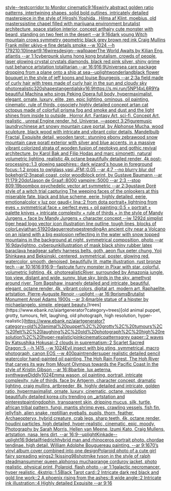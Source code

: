 [style](https://www.ebank.nz/aiartgenerator?category=style)[--test](https://www.ebank.nz/aiartgenerator?category=--test)[corridor to Mordor cinematic](https://www.ebank.nz/aiartgenerator?category=corridor%20to%20Mordor%20cinematic)[9:16](https://www.ebank.nz/aiartgenerator?category=9%3A16)[swirly abstract golden ratio patterns, intertwining shapes, solid bold outlines, intricately detailed masterpiece in the style of Hiroshi Yoshida , Hilma af Klint, moebius, old masters](https://www.ebank.nz/aiartgenerator?category=swirly%20abstract%20golden%20ratio%20patterns%2C%20intertwining%20shapes%2C%20solid%20bold%20outlines%2C%20intricately%20detailed%20masterpiece%20in%20the%20style%20of%20Hiroshi%20Yoshida%20%2C%20Hilma%20af%20Klint%2C%20moebius%2C%20old%20masters)[sistine chapel filled with marijuana environment brutalist architecture, space station interior, concept art](https://www.ebank.nz/aiartgenerator?category=sistine%20chapel%20filled%20with%20marijuana%20environment%20brutalist%20architecture%2C%20space%20station%20interior%2C%20concept%20art)[hairy cute monster with beard, standing on two feet in the desert --ar 9:16](https://www.ebank.nz/aiartgenerator?category=hairy%20cute%20monster%20with%20beard%2C%20standing%20on%20two%20feet%20in%20the%20desert%20--ar%209%3A16)[dark young Witch mountain crows symmetry geometric black grey brown red ink Craig Mullins Frank miller ukiyo-e fine details smoke --w 1024 --h 1792](https://www.ebank.nz/aiartgenerator?category=dark%20young%20Witch%20mountain%20crows%20symmetry%20geometric%20black%20grey%20brown%20red%20ink%20Craig%20Mullins%20Frank%20miller%20ukiyo-e%20fine%20details%20smoke%20--w%201024%20--h%201792)[10:10](https://www.ebank.nz/aiartgenerator?category=10%3A10)[lineart](https://www.ebank.nz/aiartgenerator?category=lineart)[9:16](https://www.ebank.nz/aiartgenerator?category=9%3A16)[wires](https://www.ebank.nz/aiartgenerator?category=wires)[design](https://www.ebank.nz/aiartgenerator?category=design)[--wallpaper](https://www.ebank.nz/aiartgenerator?category=--wallpaper)[The World Awaits by Kilian Eng, atlantis --ar 1:1](https://www.ebank.nz/aiartgenerator?category=The%20World%20Awaits%20by%20Kilian%20Eng%2C%20atlantis%20--ar%201%3A1)[cyberpunk slums hong kong brutalism, crowds of people, laser glowing crystal crystals diamonds, black red pink silver, shiny grime rust behance artstation totalitarian --ar 16:9](https://www.ebank.nz/aiartgenerator?category=cyberpunk%20slums%20hong%20kong%20brutalism%2C%20crowds%20of%20people%2C%20laser%20glowing%20crystal%20crystals%20diamonds%2C%20black%20red%20pink%20silver%2C%20shiny%20grime%20rust%20behance%20artstation%20totalitarian%20--ar%2016%3A9)[16:9](https://www.ebank.nz/aiartgenerator?category=16%3A9)[Universe](https://www.ebank.nz/aiartgenerator?category=Universe)[a care package dropping from a plane onto a ship at sea](https://www.ebank.nz/aiartgenerator?category=a%20care%20package%20dropping%20from%20a%20plane%20onto%20a%20ship%20at%20sea)[--uplight](https://www.ebank.nz/aiartgenerator?category=--uplight)[wonderland](https://www.ebank.nz/aiartgenerator?category=wonderland)[black flower bouquet in the style of jeff koons and louise Bourgeois  --ar 2:3](https://www.ebank.nz/aiartgenerator?category=black%20flower%20bouquet%20in%20the%20style%20of%20jeff%20koons%20and%20louise%20Bourgeois%20%20--ar%202%3A3)[a field made of curly hair with trees made of curly hair in the sun and cloudy sky photorealistic](https://www.ebank.nz/aiartgenerator?category=a%20field%20made%20of%20curly%20hair%20with%20trees%20made%20of%20curly%20hair%20in%20the%20sun%20and%20cloudy%20sky%20photorealistic)[320](https://www.ebank.nz/aiartgenerator?category=320)[shapes](https://www.ebank.nz/aiartgenerator?category=shapes)[tangential](https://www.ebank.nz/aiartgenerator?category=tangential)[sky](https://www.ebank.nz/aiartgenerator?category=sky)[16:9](https://www.ebank.nz/aiartgenerator?category=16%3A9)[<https://s.mj.run/5NP14xL6R9Y>](https://www.ebank.nz/aiartgenerator?category=%3Chttps%3A//s.mj.run/5NP14xL6R9Y%3E)[a beautiful Machina who sings Peking Opera,full body, hypermaximalist, elegant, ornate, luxury, elite, zen, epic lighting,  ominous, oil painting, cinematic,  rule of thirds, cgsociety highly detailed concept art](https://www.ebank.nz/aiartgenerator?category=a%20beautiful%20Machina%20who%20sings%20Peking%20Opera%2Cfull%20body%2C%20hypermaximalist%2C%20elegant%2C%20ornate%2C%20luxury%2C%20elite%2C%20zen%2C%20epic%20lighting%2C%20%20ominous%2C%20oil%20painting%2C%20cinematic%2C%20%20rule%20of%20thirds%2C%20cgsociety%20highly%20detailed%20concept%20art)[an cat octopus made of colorfull prisma fog and smoke and dust and the light shines from inside to outside , Horror Art, Fantasy Art, sci-fi, Concept Art, realistic , unreal Engine render, hd, Universe, —aspect 3:2](https://www.ebank.nz/aiartgenerator?category=an%20cat%20octopus%20made%20of%20colorfull%20prisma%20fog%20and%20smoke%20and%20dust%20and%20the%20light%20shines%20from%20inside%20to%20outside%20%2C%20Horror%20Art%2C%20Fantasy%20Art%2C%20sci-fi%2C%20Concept%20Art%2C%20realistic%20%2C%20unreal%20Engine%20render%2C%20hd%2C%20Universe%2C%20%E2%80%94aspect%203%3A2)[figure](https://www.ebank.nz/aiartgenerator?category=figure)[music laundry](https://www.ebank.nz/aiartgenerator?category=music%20laundry)[chinese art snowy mountain cave portal, by Alphonse Mucha, wood sculpture, black wood with intricate and vibrant color details, Mandelbulb Fractal, Exquisite detail, wooden tarot:: stunning ebony zebrawood snow mountain cave poratl exterior with silver and blue accents, in a massive vibrant colorized strata of wooden fusion of neotokyo and gothic revival architecture, by Karol Bak and Filip Hodas and marc simonetti, natural volumetric lighting, realistic 4k octane beautifully detailed render, 4k post-processing::1.3 glowing sapphires:: dark wizard's house in foreground focus::1.2 props to owlglass,vasi,JFM::0.05 --ar 4:7  --no blurry blur dof bokeh](https://www.ebank.nz/aiartgenerator?category=chinese%20art%20snowy%20mountain%20cave%20portal%2C%20by%20Alphonse%20Mucha%2C%20wood%20sculpture%2C%20black%20wood%20with%20intricate%20and%20vibrant%20color%20details%2C%20Mandelbulb%20Fractal%2C%20Exquisite%20detail%2C%20wooden%20tarot%3A%3A%20stunning%20ebony%20zebrawood%20snow%20mountain%20cave%20poratl%20exterior%20with%20silver%20and%20blue%20accents%2C%20in%20a%20massive%20vibrant%20colorized%20strata%20of%20wooden%20fusion%20of%20neotokyo%20and%20gothic%20revival%20architecture%2C%20by%20Karol%20Bak%20and%20Filip%20Hodas%20and%20marc%20simonetti%2C%20natural%20volumetric%20lighting%2C%20realistic%204k%20octane%20beautifully%20detailed%20render%2C%204k%20post-processing%3A%3A1.3%20glowing%20sapphires%3A%3A%20dark%20wizard%27s%20house%20in%20foreground%20focus%3A%3A1.2%20props%20to%20owlglass%2Cvasi%2CJFM%3A%3A0.05%20--ar%204%3A7%20%20--no%20blurry%20blur%20dof%20bokeh)[girl](https://www.ebank.nz/aiartgenerator?category=girl)[2:3](https://www.ebank.nz/aiartgenerator?category=2%3A3)[napali coast, color woodblock print, by Gustave Baumann --ar 11:17](https://www.ebank.nz/aiartgenerator?category=napali%20coast%2C%20color%20woodblock%20print%2C%20by%20Gustave%20Baumann%20--ar%2011%3A17)[9:20](https://www.ebank.nz/aiartgenerator?category=9%3A20)[dof](https://www.ebank.nz/aiartgenerator?category=dof)[Jason de Graaf::8000 vampire::5000 --ar 2:3 --stop 80](https://www.ebank.nz/aiartgenerator?category=Jason%20de%20Graaf%3A%3A8000%20vampire%3A%3A5000%20--ar%202%3A3%20--stop%2080)[9:19](https://www.ebank.nz/aiartgenerator?category=9%3A19)[boombox psychedelic vector art symmetric --ar 2:3](https://www.ebank.nz/aiartgenerator?category=boombox%20psychedelic%20vector%20art%20symmetric%20--ar%202%3A3)[gustave Doré style of a witch trial capturing The weeping faces of the onlookers at this miserable fate. black and blue scheme, eerie, highly detailed, eerie, emotional](https://www.ebank.nz/aiartgenerator?category=gustave%20Dor%C3%A9%20style%20of%20a%20witch%20trial%20capturing%20The%20weeping%20faces%20of%20the%20onlookers%20at%20this%20miserable%20fate.%20black%20and%20blue%20scheme%2C%20eerie%2C%20highly%20detailed%2C%20eerie%2C%20emotional)[color y luz por gaudi](https://www.ebank.nz/aiartgenerator?category=color%20y%20luz%20por%20gaudi)[< lina::2 from dota portrait+ lightning from eyes + symmetrical face + perfect eyes + oil painting::0.5 + portrait + palette knives + intricate complexity + rule of thirds + in the style of Mandy Jurgens + face by Mandy Jurgens + character concept --iw 1](https://www.ebank.nz/aiartgenerator?category=%3C%20lina%3A%3A2%20from%20dota%20portrait%2B%20lightning%20from%20eyes%20%2B%20symmetrical%20face%20%2B%20perfect%20eyes%20%2B%20oil%20painting%3A%3A0.5%20%2B%20portrait%20%2B%20palette%20knives%20%2B%20intricate%20complexity%20%2B%20rule%20of%20thirds%20%2B%20in%20the%20style%20of%20Mandy%20Jurgens%20%2B%20face%20by%20Mandy%20Jurgens%20%2B%20character%20concept%20--iw%201)[2](https://www.ebank.nz/aiartgenerator?category=2)[9](https://www.ebank.nz/aiartgenerator?category=9)[2d simplist tiger head logo vector icon illustration line outline, tough lines, blocks of color](https://www.ebank.nz/aiartgenerator?category=2d%20simplist%20tiger%20head%20logo%20vector%20icon%20illustration%20line%20outline%2C%20tough%20lines%2C%20blocks%20of%20color)[](https://www.ebank.nz/aiartgenerator?category=)[Leviathan:5](https://www.ebank.nz/aiartgenerator?category=Leviathan%3A5)[1920](https://www.ebank.nz/aiartgenerator?category=1920)[daguerreotypes](https://www.ebank.nz/aiartgenerator?category=daguerreotypes)[trending](https://www.ebank.nz/aiartgenerator?category=trending)[An ancient city near a Volcano on an island with a big explosion reflecting in the water with snow topped mountains in the background at night, symmetrical composition, photo —ar 16:9](https://www.ebank.nz/aiartgenerator?category=An%20ancient%20city%20near%20a%20Volcano%20on%20an%20island%20with%20a%20big%20explosion%20reflecting%20in%20the%20water%20with%20snow%20topped%20mountains%20in%20the%20background%20at%20night%2C%20symmetrical%20composition%2C%20photo%20%E2%80%94ar%2016%3A9)[daylight](https://www.ebank.nz/aiartgenerator?category=daylight)[no, cyberpunk](https://www.ebank.nz/aiartgenerator?category=no%2C%20cyberpunk)[illustration of mask black shiny rubber latex baraclava headgear safety harness belts, goth, aeon flux peter chung, Yoji Shinkawa and Beksinski. centered, symmetrical, poster, glowing red, watercolor, smooth, denoised, beautifully lit, matte illustration, rust bronze tech --ar 10:16](https://www.ebank.nz/aiartgenerator?category=illustration%20of%20mask%20black%20shiny%20rubber%20latex%20baraclava%20headgear%20safety%20harness%20belts%2C%20goth%2C%20aeon%20flux%20peter%20chung%2C%20Yoji%20Shinkawa%20and%20Beksinski.%20centered%2C%20symmetrical%2C%20poster%2C%20glowing%20red%2C%20watercolor%2C%20smooth%2C%20denoised%2C%20beautifully%20lit%2C%20matte%20illustration%2C%20rust%20bronze%20tech%20--ar%2010%3A16)[16:9](https://www.ebank.nz/aiartgenerator?category=16%3A9)[16:9](https://www.ebank.nz/aiartgenerator?category=16%3A9)[--fast](https://www.ebank.nz/aiartgenerator?category=--fast)[cute furry monster in Pixar with star, colorful, volumetric lighting, 4k, photorealistic](https://www.ebank.nz/aiartgenerator?category=cute%20furry%20monster%20in%20Pixar%20with%20star%2C%20colorful%2C%20volumetric%20lighting%2C%204k%2C%20photorealistic)[River, surrounded by Amazonia jungle, top view, distant and wide, sunny, blue sky, birds in the sky, amethyst around river, Tom Bagshaw, insanely detailed and intricate, beautiful, elegant, octane render, 4k, vibrant colors, digital art, modern art, Raphaelite, artstation, Pierre-Auguste Renoir --uplight --ar 16:9](https://www.ebank.nz/aiartgenerator?category=River%2C%20surrounded%20by%20Amazonia%20jungle%2C%20top%20view%2C%20distant%20and%20wide%2C%20sunny%2C%20blue%20sky%2C%20birds%20in%20the%20sky%2C%20amethyst%20around%20river%2C%20Tom%20Bagshaw%2C%20insanely%20detailed%20and%20intricate%2C%20beautiful%2C%20elegant%2C%20octane%20render%2C%204k%2C%20vibrant%20colors%2C%20digital%20art%2C%20modern%20art%2C%20Raphaelite%2C%20artstation%2C%20Pierre-Auguste%20Renoir%20--uplight%20--ar%2016%3A9)[prisms](https://www.ebank.nz/aiartgenerator?category=prisms)[Brutalist Monument Ansel Adams 1900s --ar 3:4](https://www.ebank.nz/aiartgenerator?category=Brutalist%20Monument%20Ansel%20Adams%201900s%20--ar%203%3A4)[marble statue of a hipster by michaelangelo. simple, elegant beauty.](https://www.ebank.nz/aiartgenerator?category=marble%20statue%20of%20a%20hipster%20by%20michaelangelo.%20simple%2C%20elegant%20beauty.)[trees](https://www.ebank.nz/aiartgenerator?category=trees)[old animal puppet, grotty, tumours, felt, laughing, old photograph, high resolution, hyper-realistic](https://www.ebank.nz/aiartgenerator?category=old%20animal%20puppet%2C%20grotty%2C%20tumours%2C%20felt%2C%20laughing%2C%20old%20photograph%2C%20high%20resolution%2C%20hyper-realistic)[pink](https://www.ebank.nz/aiartgenerator?category=pink)[cinematic](https://www.ebank.nz/aiartgenerator?category=cinematic)[patterns](https://www.ebank.nz/aiartgenerator?category=patterns)[grey paper::2 waves by Katsushika Hokusai::2 clouds in suprematism::2 Scarlet Sacred Dragon::5 --h 1415 --w 1024](https://www.ebank.nz/aiartgenerator?category=grey%20paper%3A%3A2%20waves%20by%20Katsushika%20Hokusai%3A%3A2%20clouds%20in%20suprematism%3A%3A2%20Scarlet%20Sacred%20Dragon%3A%3A5%20--h%201415%20--w%201024)[Evil insect with big sting, symmetrical, macro photograph, canon EOS --w 400](https://www.ebank.nz/aiartgenerator?category=Evil%20insect%20with%20big%20sting%2C%20symmetrical%2C%20macro%20photograph%2C%20canon%20EOS%20--w%20400)[paint](https://www.ebank.nz/aiartgenerator?category=paint)[render](https://www.ebank.nz/aiartgenerator?category=render)[super realistic detailed pencil watercolor hand-painted oil painting, The Hoh Rain Forest, The Hoh River that carves its way from Mount Olympus towards the Pacific Coast In the style of Kristin Gibson --ar 16:8](https://www.ebank.nz/aiartgenerator?category=super%20realistic%20detailed%20pencil%20watercolor%20hand-painted%20oil%20painting%2C%20The%20Hoh%20Rain%20Forest%2C%20The%20Hoh%20River%20that%20carves%20its%20way%20from%20Mount%20Olympus%20towards%20the%20Pacific%20Coast%20In%20the%20style%20of%20Kristin%20Gibson%20--ar%2016%3A8)[barbie, lux aeterna, synthwave](https://www.ebank.nz/aiartgenerator?category=barbie%2C%20lux%20aeterna%2C%20synthwave)[Diddly](https://www.ebank.nz/aiartgenerator?category=Diddly)[1024](https://www.ebank.nz/aiartgenerator?category=1024)[Emma wason, oil painting, portrait, intricate complexity, rule of thirds, face by Artgerm, character concept, dramatic lighting, craig mullins, artbreeder, 8k, highly detailed and intricate, golden ratio, hypermaximalist, ornate, luxury, cinematic, octane, resolution beautifully detailed korea city trending on _artstation and pinterest](https://www.ebank.nz/aiartgenerator?category=Emma%20wason%2C%20oil%20painting%2C%20portrait%2C%20intricate%20complexity%2C%20rule%20of%20thirds%2C%20face%20by%20Artgerm%2C%20character%20concept%2C%20dramatic%20lighting%2C%20craig%20mullins%2C%20artbreeder%2C%208k%2C%20highly%20detailed%20and%20intricate%2C%20golden%20ratio%2C%20hypermaximalist%2C%20ornate%2C%20luxury%2C%20cinematic%2C%20octane%2C%20resolution%20beautifully%20detailed%20korea%20city%20trending%20on%20_artstation%20and%20pinterest)[painting](https://www.ebank.nz/aiartgenerator?category=painting)[dophin, transparent skin, dripping mucus, silk, turtle, african tribal pattern, fungi, mantis shrimp eyes, crawling vessels, fish fin, jellyfish, alien snake, reptillian eyeballs, pupils, thorn, feather, Archaeopteryx, hybrid creature, crab legs, sharp teeth, 4k, octane render, houdini particles, high detailed, hyper-realistic, cinematic, epic, moody, Photography by Sarah Morris, Hellen van Meene, Izumi Kato, Craig Mullens, artstation, nasa, lens dirt, --ar 16:9](https://www.ebank.nz/aiartgenerator?category=dophin%2C%20transparent%20skin%2C%20dripping%20mucus%2C%20silk%2C%20turtle%2C%20african%20tribal%20pattern%2C%20fungi%2C%20mantis%20shrimp%20eyes%2C%20crawling%20vessels%2C%20fish%20fin%2C%20jellyfish%2C%20alien%20snake%2C%20reptillian%20eyeballs%2C%20pupils%2C%20thorn%2C%20feather%2C%20Archaeopteryx%2C%20hybrid%20creature%2C%20crab%20legs%2C%20sharp%20teeth%2C%204k%2C%20octane%20render%2C%20houdini%20particles%2C%20high%20detailed%2C%20hyper-realistic%2C%20cinematic%2C%20epic%2C%20moody%2C%20Photography%20by%20Sarah%20Morris%2C%20Hellen%20van%20Meene%2C%20Izumi%20Kato%2C%20Craig%20Mullens%2C%20artstation%2C%20nasa%2C%20lens%20dirt%2C%20--ar%2016%3A9)[--uplight](https://www.ebank.nz/aiartgenerator?category=--uplight)[Kinkade](https://www.ebank.nz/aiartgenerator?category=Kinkade)[--uplight](https://www.ebank.nz/aiartgenerator?category=--uplight)[16:9](https://www.ebank.nz/aiartgenerator?category=16%3A9)[detail](https://www.ebank.nz/aiartgenerator?category=detail)[friedrich](https://www.ebank.nz/aiartgenerator?category=friedrich)[hybrid man and rhinoceros portrait photo. chordae tendinae. high detail. William Adolphe Bouguereau painting. --ar 9:16](https://www.ebank.nz/aiartgenerator?category=hybrid%20man%20and%20rhinoceros%20portrait%20photo.%20chordae%20tendinae.%20high%20detail.%20William%20Adolphe%20Bouguereau%20painting.%20--ar%209%3A16)[70’s vinyl album cover combined into one design](https://www.ebank.nz/aiartgenerator?category=70%E2%80%99s%20vinyl%20album%20cover%20combined%20into%20one%20design)[Polaroid photo of a cute girl fairy spreading wings](https://www.ebank.nz/aiartgenerator?category=Polaroid%20photo%20of%20a%20cute%20girl%20fairy%20spreading%20wings)[2:1](https://www.ebank.nz/aiartgenerator?category=2%3A1)[kissing](https://www.ebank.nz/aiartgenerator?category=kissing)[98](https://www.ebank.nz/aiartgenerator?category=98)[shot](https://www.ebank.nz/aiartgenerator?category=shot)[mike tyson in the style of ralph steadman](https://www.ebank.nz/aiartgenerator?category=mike%20tyson%20in%20the%20style%20of%20ralph%20steadman)[summer queen,alphonso mucha](https://www.ebank.nz/aiartgenerator?category=summer%20queen%2Calphonso%20mucha)[orange corduroy jacket, photo realistic, physical print, Polaroid, flash photo --ar 1:1](https://www.ebank.nz/aiartgenerator?category=orange%20corduroy%20jacket%2C%20photo%20realistic%2C%20physical%20print%2C%20Polaroid%2C%20flash%20photo%20--ar%201%3A1)[galactic necromancer, hyper realistic, 4k](https://www.ebank.nz/aiartgenerator?category=galactic%20necromancer%2C%20hyper%20realistic%2C%204k)[strip::1.5](https://www.ebank.nz/aiartgenerator?category=strip%3A%3A1.5)[Black Tarot card::2  Intricate dark red black and gold line work::2  A phoenix rising from the ashes::8 wide angle::2 Intricate ink illustration::4 Highly detailed Exquisite --ar 9:16](https://www.ebank.nz/aiartgenerator?category=Black%20Tarot%20card%3A%3A2%20%20Intricate%20dark%20red%20black%20and%20gold%20line%20work%3A%3A2%20%20A%20phoenix%20rising%20from%20the%20ashes%3A%3A8%20wide%20angle%3A%3A2%20Intricate%20ink%20illustration%3A%3A4%20Highly%20detailed%20Exquisite%20--ar%209%3A16)